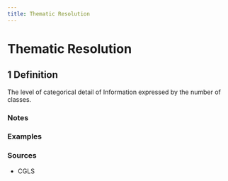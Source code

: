 ```yaml
---
title: Thematic Resolution
---
```


# Thematic Resolution

## 1 Definition

The level of categorical detail of Information expressed by the number of classes.

### Notes 

### Examples 

### Sources 
- CGLS
